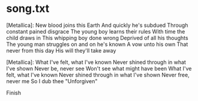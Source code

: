 # song.txt
[Metallica]:
New blood joins this Earth
And quickly he's subdued
Through constant pained disgrace
The young boy learns their rules
With time the child draws in
This whipping boy done wrong
Deprived of all his thoughts
The young man struggles on and on he's known
A vow unto his own
That never from this day
His will they'll take away

[Metallica]:
What I've felt, what I've known
Never shined through in what I've shown
Never be, never see
Won't see what might have been
What I've felt, what I've known
Never shined through in what I've shown
Never free, never me
So I dub thee "Unforgiven"

Finish
